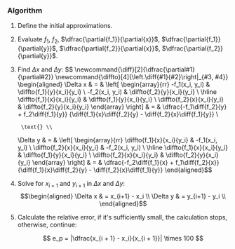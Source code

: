 ### Algorithm

1. Define the initial approximations.
2. Evaluate $f_1$, $f_2$, $\dfrac{\partial{f_1}}{\partial{x}}$, $\dfrac{\partial{f_1}}{\partial{y}}$, $\dfrac{\partial{f_2}}{\partial{x}}$, $\dfrac{\partial{f_2}}{\partial{y}}$.
3. Find $\Delta x$ and $\Delta y$:
	$$
	\newcommand{\diff}[2]{\dfrac{\partial#1}{\partial#2}}
	\newcommand{\diffto}[4]{\left.\diff{#1}{#2}\right|_{#3, #4}}
	\begin{aligned}
	 \Delta x & = &
		\left[
		\begin{array}{rr}
		   -f_1(x_i, y_i) & \diffto{f_1}{y}{x_i}{y_i} \\
		   -f_2(x_i, y_i) & \diffto{f_2}{y}{x_i}{y_i} \\ \hline
		   \diffto{f_1}{x}{x_i}{y_i} & \diffto{f_1}{y}{x_i}{y_i} \\
		   \diffto{f_2}{x}{x_i}{y_i} & \diffto{f_2}{y}{x_i}{y_i}
		\end{array}
		\right] & = &
		\dfrac{-f_1\diff{f_2}{y} + f_2\diff{f_1}{y}}
		{\diff{f_1}{x}\diff{f_2}{y} - \diff{f_2}{x}\diff{f_1}{y}} \\
  
		\text{} \\
  
	 \Delta y & = &
		\left[
		\begin{array}{rr}
		   \diffto{f_1}{x}{x_i}{y_i} & -f_1(x_i, y_i) \\
		   \diffto{f_2}{x}{x_i}{y_i} & -f_2(x_i, y_i) \\ \hline
		   \diffto{f_1}{x}{x_i}{y_i} & \diffto{f_1}{y}{x_i}{y_i} \\
		   \diffto{f_2}{x}{x_i}{y_i} & \diffto{f_2}{y}{x_i}{y_i}
		\end{array}
		\right] & = &
		\dfrac{-f_2\diff{f_1}{x} + f_1\diff{f_2}{x}}
		{\diff{f_1}{x}\diff{f_2}{y} - \diff{f_2}{x}\diff{f_1}{y}}
	\end{aligned}$$
4. Solve for $x_{i+1}$ and $y_{i+1}$ in $\Delta x$ and $\Delta y$:
	$$\begin{aligned}
	 \Delta x & = x_{i+1} - x_i \\
	 \Delta y & = y_{i+1} - y_i \\
	\end{aligned}$$
5. Calculate the relative error, if it's sufficiently small, the calculation stops, otherwise, continue:

	$$
	e_p = |\dfrac{x_{i + 1} - x_i}{x_{i + 1}}| \times 100
	$$